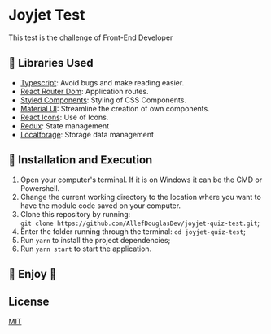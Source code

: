# Joyjet Test

This test is the challenge of Front-End Developer

## 📖 Libraries Used

- [Typescript](https://www.typescriptlang.org/): Avoid bugs and make reading easier.
- [React Router Dom](https://reacttraining.com/react-router/web/): Application routes.
- [Styled Components](https://www.styled-components.com/): Styling of CSS Components.
- [Material UI](https://material-ui.com/): Streamline the creation of own components.
- [React Icons](https://react-icons.github.io/react-icons/): Use of Icons.
- [Redux](https://redux.js.org/): State management
- [Localforage](https://www.npmjs.com/package/localforage): Storage data management

## 🚀 Installation and Execution

1. Open your computer's terminal. If it is on Windows it can be the CMD or Powershell.
2. Change the current working directory to the location where you want to have the module code saved on your computer.
3. Clone this repository by running: <br/> `git clone https://github.com/AllefDouglasDev/joyjet-quiz-test.git`;
4. Enter the folder running through the terminal: `cd joyjet-quiz-test`;
5. Run `yarn` to install the project dependencies;
6. Run `yarn start` to start the application.

## 💚 Enjoy 💚

## License

[MIT](https://choosealicense.com/licenses/mit/)